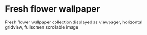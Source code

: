 # Fresh flower wallpaper
Fresh flower wallpaper collection displayed as viewpager, horizontal gridview, fullscreen scrollable image
